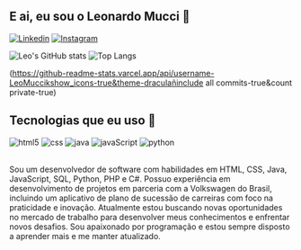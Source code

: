 ## E ai, eu sou o Leonardo Mucci 🤠

[![Linkedin](https://img.shields.io/badge/LinkedIn-0077B5?style=for-the-badge&logo=linkedin&logoColor=white)](https://www.linkedin.com/in/leonardo-capra-mucci-9143a120a/)
[![Instagram](https://img.shields.io/badge/Instagram-E4405F?style=for-the-badge&logo=instagram&logoColor=white)](https://www.instagram.com/mucci.leoo/)

![Leo's GitHub stats](https://github-readme-stats.vercel.app/api?username=LeoMucci&show_icons=true&theme=radical)
![Top Langs](https://github-readme-stats.vercel.app/api/top-langs/?username=LeoMucci&layout=compact)


 (https://github-readme-stats.varcel.app/api/username-LeoMuccikshow_icons-true&theme-draculañinclude all commits-true&count private-true)



## Tecnologias que eu uso 🚀

<div style="display: inline_block">
    <img aling="center" alt="html5" src="https://img.shields.io/badge/HTML5-E34F26?style=for-the-badge&logo=html5&logoColor=white"/>
    <img aling="center" alt="css" src="https://img.shields.io/badge/CSS3-1572B6?style=for-the-badge&logo=css3&logoColor=white"/>
    <img aling="center" alt="java" src="https://img.shields.io/badge/Java-ED8B00?style=for-the-badge&logo=openjdk&logoColor=white"/>
    <img aling="center" alt="javaScript" src="https://img.shields.io/badge/JavaScript-323330?style=for-the-badge&logo=javascript&logoColor=F7DF1E"/>
    <img aling="center" alt="python" src="https://img.shields.io/badge/Python-14354C?style=for-the-badge&logo=python&logoColor=white"/>
</div></br>

Sou um desenvolvedor de software com habilidades em HTML, CSS, Java, JavaScript, SQL, Python, PHP e C#. Possuo experiência em desenvolvimento de projetos em parceria com a Volkswagen do Brasil, incluindo um aplicativo de plano de sucessão de carreiras com foco na praticidade e inovação. Atualmente estou buscando novas oportunidades no mercado de trabalho para desenvolver meus conhecimentos e enfrentar novos desafios. Sou apaixonado por programação e estou sempre disposto a aprender mais e me manter atualizado.
